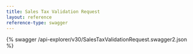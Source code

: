 ```yaml
---
title: Sales Tax Validation Request
layout: reference
reference-type: swagger
---
```




{% swagger /api-explorer/v30/SalesTaxValidationRequest.swagger2.json %}
